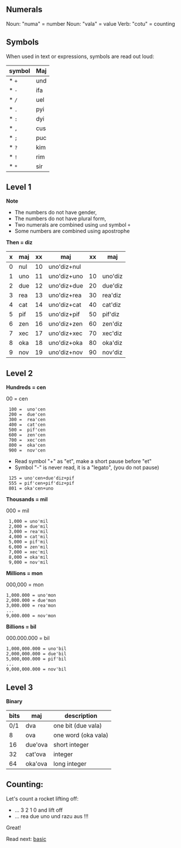 ## Numerals 

Noun: "numa" = number
Noun: "vala" = value
Verb: "cotu" = counting

## Symbols

When used in text or expressions, symbols are read out loud:

symbol | Maj
-------|---------------------------
* `+`  | und
* `-`  | ifa
* `/`  | uel
* `.`  | pyi
* `:`  | dyi
* `,`  | cus
* `;`  | puc
* `?`  | kim
* `!`  | rim
* `*`  | sir

## Level 1

**Note** 

* The numbers do not have gender,
* The numbers do not have plural form,
* Two numerals are combined using `und` symbol `+`
* Some numbers are combined using apostrophe 

**Then = diz** 

x | maj  | xx | maj            | xx | maj      |
--|------|----|----------------|----|----------|
0 | nul  | 10 | uno'diz+nul    |    |          |
1 | uno  | 11 | uno'diz+uno    | 10 | uno'diz  |
2 | due  | 12 | uno'diz+due    | 20 | due'diz  |
3 | rea  | 13 | uno'diz+rea    | 30 | rea'diz  |
4 | cat  | 14 | uno'diz+cat    | 40 | cat'diz  |
5 | pif  | 15 | uno'diz+pif    | 50 | pif'diz  |
6 | zen  | 16 | uno'diz+zen    | 60 | zen'diz  |
7 | xec  | 17 | uno'diz+xec    | 70 | xec'diz  |
8 | oka  | 18 | uno'diz+oka    | 80 | oka'diz  |
9 | nov  | 19 | uno'diz+nov    | 90 | nov'diz  | 
           
           
## Level 2

**Hundreds = cen**

00 =  cen

```
 100 =  uno'cen
 200 =  due'cen
 300 =  rea'cen
 400 =  cat'cen
 500 =  pif'cen
 600 =  zen'cen
 700 =  xec'cen
 800 =  oka'cen
 900 =  nov'cen
```

* Read symbol "+" as "et", make a short pause before "et"
* Symbol "-" is never read, it is a "legato", (you do not pause)

```
 125 = uno'cen+due'diz+pif
 555 = pif'cen+pif'diz+pif
 801 = oka'cen+uno
```

**Thousands = mil**

000 = mil

``` 
 1,000 = uno'mil
 2,000 = due'mil
 3,000 = rea'mil
 4,000 = cat'mil
 5,000 = pif'mil
 6,000 = zen'mil
 7,000 = xec'mil
 8,000 = oka'mil
 9,000 = nov'mil
```

**Millions  = mon**

000,000  = mon

```
1,000.000 = uno'mon
2,000.000 = due'mon
3,000.000 = rea'mon
...
9,000.000 = nov'mon
```

**Billions = bil**

000.000.000   = bil

```
1,000,000.000 = uno'bil
2,000,000.000 = due'bil
5,000,000.000 = pif'bil
...
9,000,000.000 = nov'bil
```

## Level 3

**Binary**

bits| maj      | description
----|----------|----------------------
0/1 | dva      | one bit  (due vala)
8   | ova      | one word (oka vala)
16  | due'ova  | short integer
32  | cat'ova  | integer
64  | oka'ova  | long integer

## Counting:

Let's count a rocket lifting off:

* ... 3 2 1 0 and lift off
* ... rea due uno und razu aus !!! 

Great!

Read next: [basic](basic.md)